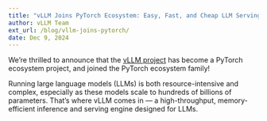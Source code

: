 ```yaml
---
title: "vLLM Joins PyTorch Ecosystem: Easy, Fast, and Cheap LLM Serving for Everyone"
author: vLLM Team
ext_url: /blog/vllm-joins-pytorch/
date: Dec 9, 2024
---
```


We’re thrilled to announce that the [vLLM project](https://github.com/vllm-project/vllm) has become a PyTorch ecosystem project, and joined the PyTorch ecosystem family!

Running large language models (LLMs) is both resource-intensive and complex, especially as these models scale to hundreds of billions of parameters. That’s where vLLM comes in — a high-throughput, memory-efficient inference and serving engine designed for LLMs.
